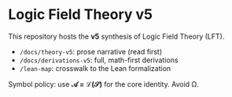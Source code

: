 # Logic Field Theory v5

This repository hosts the **v5** synthesis of Logic Field Theory (LFT).

- `/docs/theory-v5`: prose narrative (read first)
- `/docs/derivations-v5`: full, math-first derivations
- `/lean-map`: crosswalk to the Lean formalization

Symbol policy: use **𝒜 = ℒ(𝒮)** for the core identity. Avoid Ω.
